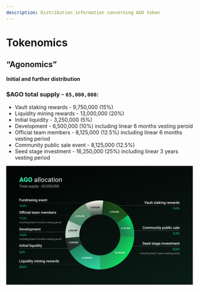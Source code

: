 ```yaml
---
description: Distribution information concerning AGO token
---
```


# Tokenomics

## **“Agonomics”**

**Initial and further distribution**

### $AGO total supply - `65,000,000`:

* Vault staking rewards - 9,750,000 \(15%\)
* Liquidity mining rewards - 13,000,000 \(20%\)
* Initial liquidity - 3,250,000 \(5%\)
* Development - 6,500,000 \(10%\) including linear 6 months vesting peroid
* Official team members - 8,125,000 \(12.5%\) including linear 6 months vesting period
* Community public sale event - 8,125,000 \(12.5%\)
* Seed stage investment - 16,250,000 \(25%\) including linear 3 years vesting period

![](.gitbook/assets/frame-9.png)

